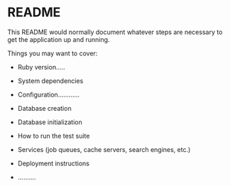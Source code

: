 # README

This README would normally document whatever steps are necessary to get the
application up and running.

Things you may want to cover:

* Ruby version.....

* System dependencies

* Configuration............

* Database creation

* Database initialization

* How to run the test suite

* Services (job queues, cache servers, search engines, etc.)

* Deployment instructions

* ..........

